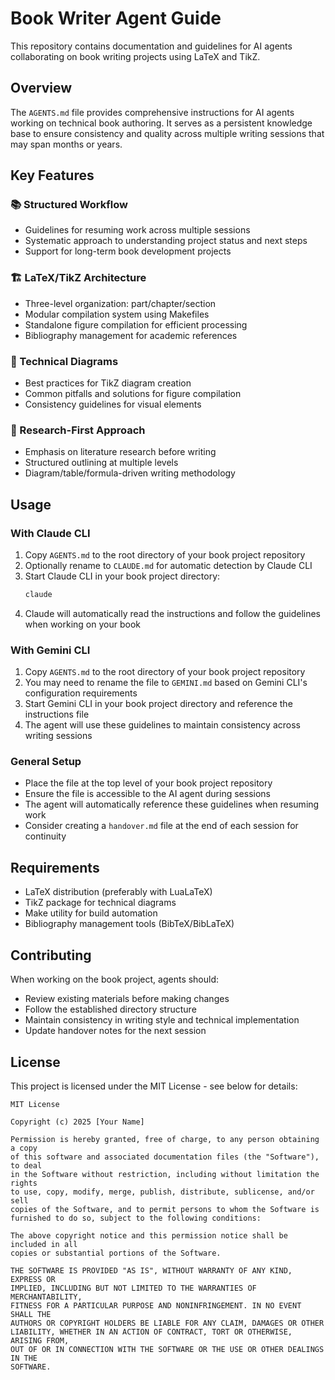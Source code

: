 # Book Writer Agent Guide

This repository contains documentation and guidelines for AI agents collaborating on book writing projects using LaTeX and TikZ.

## Overview

The `AGENTS.md` file provides comprehensive instructions for AI agents working on technical book authoring. It serves as a persistent knowledge base to ensure consistency and quality across multiple writing sessions that may span months or years.

## Key Features

### 📚 Structured Workflow
- Guidelines for resuming work across multiple sessions
- Systematic approach to understanding project status and next steps
- Support for long-term book development projects

### 🏗️ LaTeX/TikZ Architecture
- Three-level organization: part/chapter/section
- Modular compilation system using Makefiles
- Standalone figure compilation for efficient processing
- Bibliography management for academic references

### 🎨 Technical Diagrams
- Best practices for TikZ diagram creation
- Common pitfalls and solutions for figure compilation
- Consistency guidelines for visual elements

### 🔬 Research-First Approach
- Emphasis on literature research before writing
- Structured outlining at multiple levels
- Diagram/table/formula-driven writing methodology

## Usage

### With Claude CLI

1. Copy `AGENTS.md` to the root directory of your book project repository
2. Optionally rename to `CLAUDE.md` for automatic detection by Claude CLI
3. Start Claude CLI in your book project directory:
   ```bash
   claude
   ```
4. Claude will automatically read the instructions and follow the guidelines when working on your book

### With Gemini CLI

1. Copy `AGENTS.md` to the root directory of your book project repository
2. You may need to rename the file to `GEMINI.md` based on Gemini CLI's configuration requirements
3. Start Gemini CLI in your book project directory and reference the instructions file
4. The agent will use these guidelines to maintain consistency across writing sessions

### General Setup

- Place the file at the top level of your book project repository
- Ensure the file is accessible to the AI agent during sessions
- The agent will automatically reference these guidelines when resuming work
- Consider creating a `handover.md` file at the end of each session for continuity

## Requirements

- LaTeX distribution (preferably with LuaLaTeX)
- TikZ package for technical diagrams
- Make utility for build automation
- Bibliography management tools (BibTeX/BibLaTeX)

## Contributing

When working on the book project, agents should:
- Review existing materials before making changes
- Follow the established directory structure
- Maintain consistency in writing style and technical implementation
- Update handover notes for the next session

## License

This project is licensed under the MIT License - see below for details:

```
MIT License

Copyright (c) 2025 [Your Name]

Permission is hereby granted, free of charge, to any person obtaining a copy
of this software and associated documentation files (the "Software"), to deal
in the Software without restriction, including without limitation the rights
to use, copy, modify, merge, publish, distribute, sublicense, and/or sell
copies of the Software, and to permit persons to whom the Software is
furnished to do so, subject to the following conditions:

The above copyright notice and this permission notice shall be included in all
copies or substantial portions of the Software.

THE SOFTWARE IS PROVIDED "AS IS", WITHOUT WARRANTY OF ANY KIND, EXPRESS OR
IMPLIED, INCLUDING BUT NOT LIMITED TO THE WARRANTIES OF MERCHANTABILITY,
FITNESS FOR A PARTICULAR PURPOSE AND NONINFRINGEMENT. IN NO EVENT SHALL THE
AUTHORS OR COPYRIGHT HOLDERS BE LIABLE FOR ANY CLAIM, DAMAGES OR OTHER
LIABILITY, WHETHER IN AN ACTION OF CONTRACT, TORT OR OTHERWISE, ARISING FROM,
OUT OF OR IN CONNECTION WITH THE SOFTWARE OR THE USE OR OTHER DEALINGS IN THE
SOFTWARE.
```
